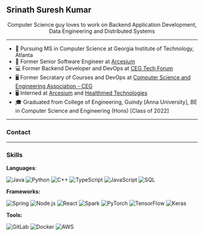 ## Srinath Suresh Kumar

<div align="center">
    Computer Science guy loves to work on Backend Application Development, Data Engineering and Distributed Systems
</div>

---

- 🏫 Pursuing MS in Computer Science at Georgia Institute of Technology, Atlanta
- 💼 Former Senior Software Engineer at [Arcesium](https://www.arcesium.com)
- 💻 Former Backend Developer and DevOps at [CEG Tech Forum](https://cegtechforum.in)
- 🖥️ Former Secratary of Courses and DevOps at [Computer Science and Engineering Association - CEG](https://cseaceg.org.in)
- 🖥️ Interned at [Arcesium](https://www.arcesium.com) and [Healthmed Technologies](https://healthmedtechnologies.com)
- 🎓 Graduated from College of Engineering, Guindy [Anna University], BE in Computer Science and Engineering (Hons) [Class of 2022]
  
---
### Contact


---
### Skills

**Languages**: 

![Java](https://img.shields.io/badge/-Java-007396?logo=java&logoColor=white&style=flat)
![Python](https://img.shields.io/badge/-Python-3776AB?logo=python&logoColor=white&style=flat)
![C++](https://img.shields.io/badge/-C++-00599C?logo=c%2B%2B&logoColor=white&style=flat)
![TypeScript](https://img.shields.io/badge/-TypeScript-007ACC?logo=typescript&logoColor=white&style=flat)
![JavaScript](https://img.shields.io/badge/-JavaScript-F7DF1E?logo=javascript&logoColor=black&style=flat)
![SQL](https://img.shields.io/badge/MySQL-005C84?style=for-the-badge&logo=mysql&logoColor=white)

**Frameworks:**

![Spring](https://img.shields.io/badge/spring-%236DB33F.svg?style=for-the-badge&logo=spring&logoColor=white&style=flat)
![Node.js](https://img.shields.io/badge/-Node.js-339933?logo=node.js&logoColor=white&style=flat)
![React](https://img.shields.io/badge/React-%2320232a.svg?logo=react&logoColor=%2361DAFB)
![Spark](https://img.shields.io/badge/Apache%20Spark-FDEE21?style=flat-square&logo=apachespark&logoColor=black&style=flat)
![PyTorch](https://img.shields.io/badge/-PyTorch-EE4C2C?logo=pytorch&logoColor=white&style=flat)
![TensorFlow](https://img.shields.io/badge/-TensorFlow-FF6F00?logo=tensorflow&logoColor=white&style=flat)
![Keras](https://img.shields.io/badge/Keras-%23D00000.svg?style=for-the-badge&logo=Keras&logoColor=white&style=flat)

**Tools:**

![GitLab](https://img.shields.io/badge/-GitLab-FCA121?logo=gitlab&logoColor=white&style=flat)
![Docker](https://img.shields.io/badge/-Docker-2496ED?logo=docker&logoColor=white&style=flat)
![AWS](https://img.shields.io/badge/-AWS-232F3E?logo=amazon-aws&logoColor=white&style=flat)

<!--
**infinite-void/infinite-void** is a ✨ _special_ ✨ repository because its `README.md` (this file) appears on your GitHub profile.

Here are some ideas to get you started:

- 🔭 I’m currently working on ...
- 🌱 I’m currently learning ...
- 👯 I’m looking to collaborate on ...
- 🤔 I’m looking for help with ...
- 💬 Ask me about ...
- 📫 How to reach me: ...
- 😄 Pronouns: ...
- ⚡ Fun fact: ...
-->
